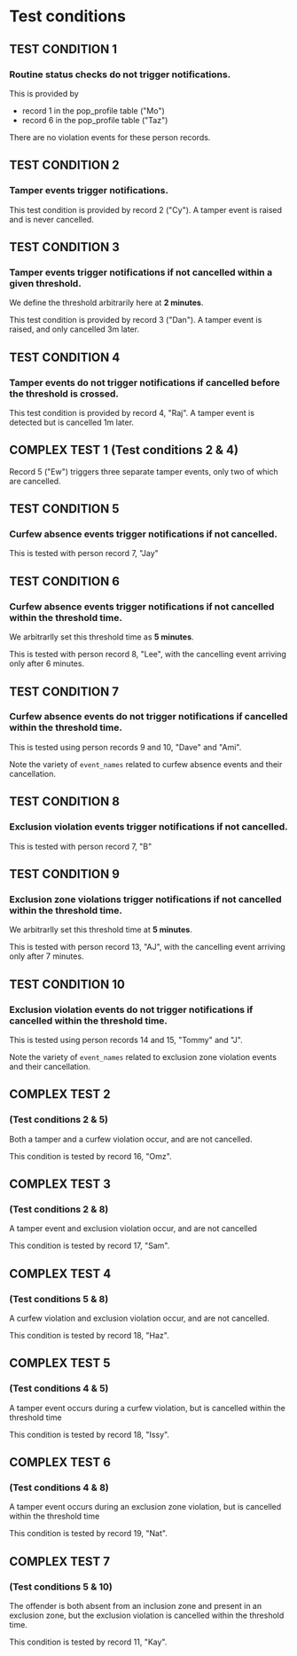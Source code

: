 # Test conditions

## TEST CONDITION 1
### Routine status checks do not trigger notifications.

This is provided by 

* record 1 in the pop_profile table ("Mo") 
* record 6 in the pop_profile table ("Taz")

There are no violation events for these person records.


## TEST CONDITION 2
### Tamper events trigger notifications.

This test condition is provided by record 2 ("Cy").  A tamper event is raised and is never cancelled. 


## TEST CONDITION 3
### Tamper events trigger notifications if not cancelled within a given threshold.

We define the threshold arbitrarily here at **2 minutes**.

This test condition is provided by record 3 ("Dan"). A tamper event is raised, and only cancelled 3m later. 



## TEST CONDITION 4
### Tamper events do not trigger notifications if cancelled before the threshold is crossed.

This test condition is provided by record 4, "Raj". A tamper event is detected but is cancelled 1m later.


## COMPLEX TEST 1 (Test conditions 2 & 4)

Record 5 ("Ew") triggers three separate tamper events, only two of which are cancelled.


## TEST CONDITION 5
### Curfew absence events trigger notifications if not cancelled.

This is tested with person record 7, "Jay"


## TEST CONDITION 6
### Curfew absence events trigger notifications if not cancelled within the threshold time.

We arbitrarlly set this threshold time as **5 minutes**.

This is tested with person record 8, "Lee", with the cancelling event arriving only after 6 minutes.


## TEST CONDITION 7
### Curfew absence events do not trigger notifications if cancelled within the threshold time.

This is tested using person records 9 and 10, "Dave" and "Ami".

Note the variety of `event_names` related to curfew absence events and their cancellation.


## TEST CONDITION 8
### Exclusion violation events trigger notifications if not cancelled.

This is tested with person record 7, "B"


## TEST CONDITION 9
### Exclusion zone violations trigger notifications if not cancelled within the threshold time.

We arbitrarlly set this threshold time at **5 minutes**.

This is tested with person record 13, "AJ", with the cancelling event arriving only after 7 minutes.


## TEST CONDITION 10
### Exclusion violation events do not trigger notifications if cancelled within the threshold time.

This is tested using person records 14 and 15, "Tommy" and "J".

Note the variety of `event_names` related to exclusion zone violation events and their cancellation.


## COMPLEX TEST 2
### (Test conditions 2 & 5)

Both a tamper and a curfew violation occur, and are not cancelled.

This condition is tested by record 16, "Omz".


## COMPLEX TEST 3
### (Test conditions 2 & 8)

A tamper event and exclusion violation occur, and are not cancelled

This condition is tested by record 17, "Sam".


## COMPLEX TEST 4
### (Test conditions 5 & 8)

A curfew violation and exclusion violation occur, and are not cancelled.

This condition is tested by record 18, "Haz".


## COMPLEX TEST 5
### (Test conditions 4 & 5)

A tamper event occurs during a curfew violation, but is cancelled within the threshold time

This condition is tested by record 18, "Issy".

 
## COMPLEX TEST 6
### (Test conditions 4 & 8)

A tamper event occurs during an exclusion zone violation, but is cancelled within the threshold time

This condition is tested by record 19, "Nat".


## COMPLEX TEST 7
### (Test conditions 5 & 10)

The offender is both absent from an inclusion zone and present in an exclusion zone, 
but the exclusion violation is cancelled within the threshold time.

This condition is tested by record 11, "Kay".


